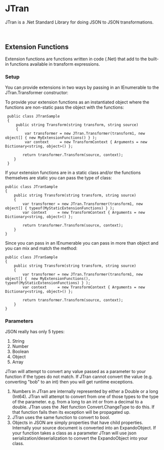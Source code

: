 # JTran
   JTran is a .Net Standard Library for doing JSON to JSON transformations.

  <br>

## Extension Functions
   Extension functions are functions written in code (.Net) that add to the built-in functions available in transform expressions.

### Setup

You can provide extensions in two ways by passing in an IEnumerable to the JTran.Transformer constructor:

To provide your extension functions as an instantiated object where the functions are non-static pass the object with the functions:

     public class JTranSample
     {
         public string Transform(string transform, string source)
         {
             var transformer = new JTran.Transformer(transform1, new object[] { new MyExtensionFunctions() } );
             var context     = new TransformContext { Arguments = new Dictionary<string, object>() };

            return transformer.Transform(source, context);
        }
     }


If your extension functions are in a static class and/or the functions themselves are static you can pass the type of class:

    public class JTranSample
    {
        public string Transform(string transform, string source)
        {
            var transformer = new JTran.Transformer(transform1, new object[] { typeof(MyStaticExtensionFunctions) } );
            var context     = new TransformContext { Arguments = new Dictionary<string, object>() };

            return transformer.Transform(source, context);
        }
    }

Since you can pass in an IEnumerable you can pass in more than object and you can mix and match the method:

    public class JTranSample
    {
        public string Transform(string transform, string source)
        {
            var transformer = new JTran.Transformer(transform1, new object[] {  new MyExtensionFunctions(), typeof(MyStaticExtensionFunctions) } );
            var context     = new TransformContext { Arguments = new Dictionary<string, object>() };

            return transformer.Transform(source, context);
        }
    }

### Parameters

JSON really has only 5 types:

1. String
2. Number
3. Boolean
4. Object
5. Array

JTran will attempt to convert any value passed as a parameter to your function if the types do not match. If JTran cannot convert the value (e.g. converting "bob" to an int) then you will get runtime exceptions.

1. Numbers in JTran are internally represented by either a Double or a long (Int64). JTran will attempt to convert from one of those types to the type of the parameter. e.g. from a long to an int or from a decimal to a double. JTran uses the .Net function Convert.ChangeType to do this. If that function fails then its exception will be propagated up.
2. JTran uses the same function to convert to bool.
3. Objects in JSON are simply properties that have child properties. Internally your source document is converted into an ExpandoObject. If your function takes a class as a parameter JTran will use json serialization/deserialization to convert the ExpandoObject into your class.


